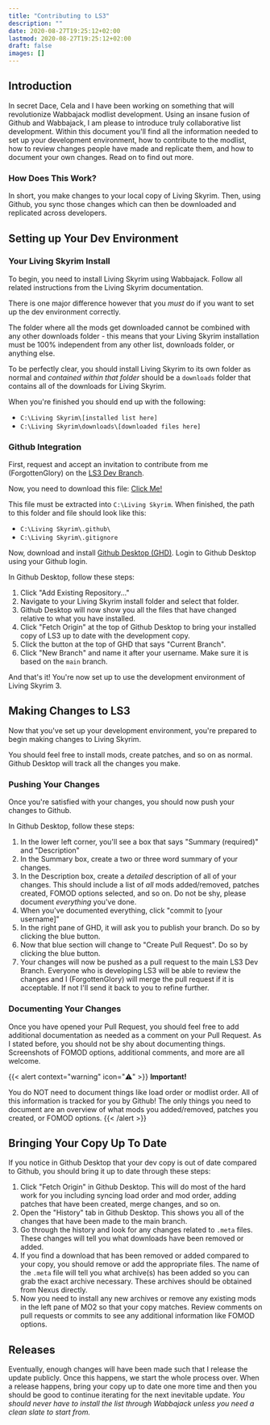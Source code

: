 ```yaml
---
title: "Contributing to LS3"
description: ""
date: 2020-08-27T19:25:12+02:00
lastmod: 2020-08-27T19:25:12+02:00
draft: false
images: []
---
```


## Introduction

In secret Dace, Cela and I have been working on something that will revolutionize Wabbajack modlist development. Using an insane fusion of Github and Wabbajack, I am please to introduce truly collaborative list development. Within this document you'll find all the information needed to set up your development environment, how to contribute to the modlist, how to review changes people have made and replicate them, and how to document your own changes. Read on to find out more.

### How Does This Work? 

In short, you make changes to your local copy of Living Skyrim. Then, using Github, you sync those changes which can then be downloaded and replicated across developers.

## Setting up Your Dev Environment

### Your Living Skyrim Install

To begin, you need to install Living Skyrim using Wabbajack. Follow all related instructions from the Living Skyrim documentation.

There is one major difference however that you *must* do if you want to set up the dev environment correctly.

The folder where all the mods get downloaded cannot be combined with any other downloads folder - this means that your Living Skyrim installation must be 100% independent from any other list, downloads folder, or anything else.

To be perfectly clear, you should install Living Skyrim to its own folder as normal and *contained within that folder* should be a `downloads` folder that contains all of the downloads for Living Skyrim.

When you're finished you should end up with the following:

- `C:\Living Skyrim\[installed list here]`
- `C:\Living Skyrim\downloads\[downloaded files here]`

### Github Integration

First, request and accept an invitation to contribute from me (ForgottenGlory) on the [LS3 Dev Branch](https://github.com/ForgottenGlory/LS3-Dev-Branch).

Now, you need to download this file: [Click Me!](https://drive.google.com/file/d/1Z6p8E0kzm5_2ndtqRkGW9EBt1rg51A3k/view?usp=sharing)

This file must be extracted into `C:\Living Skyrim`. When finished, the path to this folder and file should look like this:

- `C:\Living Skyrim\.github\`
- `C:\Living Skyrim\.gitignore`

Now, download and install [Github Desktop (GHD)](https://desktop.github.com/). Login to Github Desktop using your Github login.

In Github Desktop, follow these steps:

1. Click "Add Existing Repository..."
2. Navigate to your Living Skyrim install folder and select that folder.
3. Github Desktop will now show you all the files that have changed relative to what you have installed.
4. Click "Fetch Origin" at the top of Github Desktop to bring your installed copy of LS3 up to date with the development copy.
5. Click the button at the top of GHD that says "Current Branch".
6. Click "New Branch" and name it after your username. Make sure it is based on the `main` branch.

And that's it! You're now set up to use the development environment of Living Skyrim 3.

## Making Changes to LS3

Now that you've set up your development environment, you're prepared to begin making changes to Living Skyrim. 

You should feel free to install mods, create patches, and so on as normal. Github Desktop will track all the changes you make.

### Pushing Your Changes

Once you're satisfied with your changes, you should now push your changes to Github. 

In Github Desktop, follow these steps:

1. In the lower left corner, you'll see a box that says "Summary (required)" and "Description"
2. In the Summary box, create a two or three word summary of your changes.
3. In the Description box, create a *detailed* description of all of your changes. This should include a list of *all* mods added/removed, patches created, FOMOD options selected, and so on. Do not be shy, please document *everything* you've done.
4. When you've documented everything, click "commit to [your username]"
5. In the right pane of GHD, it will ask you to publish your branch. Do so by clicking the blue button.
6. Now that blue section will change to "Create Pull Request". Do so by clicking the blue button.
7. Your changes will now be pushed as a pull request to the main LS3 Dev Branch. Everyone who is developing LS3 will be able to review the changes and I (ForgottenGlory) will merge the pull request if it is acceptable. If not I'll send it back to you to refine further.

### Documenting Your Changes

Once you have opened your Pull Request, you should feel free to add additional documentation as needed as a comment on your Pull Request. As I stated before, you should not be shy about documenting things. Screenshots of FOMOD options, additional comments, and more are all welcome.

{{< alert context="warning" icon="⚠️" >}}
**Important!** 

You do NOT need to document things like load order or modlist order. All of this information is tracked for you by Github! The only things you need to document are an overview of what mods you added/removed, patches you created, or FOMOD options.
{{< /alert >}}

## Bringing Your Copy Up To Date

If you notice in Github Desktop that your dev copy is out of date compared to Github, you should bring it up to date through these steps:

1. Click "Fetch Origin" in Github Desktop. This will do most of the hard work for you including syncing load order and mod order, adding patches that have been created, merge changes, and so on.
2. Open the "History" tab in Github Desktop. This shows you all of the changes that have been made to the main branch.
3. Go through the history and look for any changes related to `.meta` files. These changes will tell you what downloads have been removed or added.
4. If you find a download that has been removed or added compared to your copy, you should remove or add the appropriate files. The name of the `.meta` file will tell you what archive(s) has been added so you can grab the exact archive necessary. These archives should be obtained from Nexus directly.
5. Now you need to install any new archives or remove any existing mods in the left pane of MO2 so that your copy matches. Review comments on pull requests or commits to see any additional information like FOMOD options.

## Releases

Eventually, enough changes will have been made such that I release the update publicly. Once this happens, we start the whole process over. When a release happens, bring your copy up to date one more time and then you should be good to continue iterating for the next inevitable update. *You should never have to install the list through Wabbajack unless you need a clean slate to start from.*